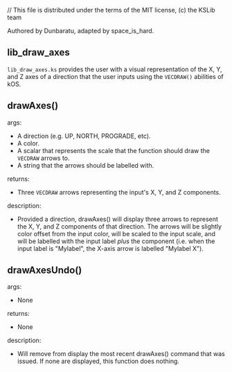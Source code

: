 // This file is distributed under the terms of the MIT license, (c) the KSLib team

Authored by Dunbaratu, adapted by space_is_hard.

## lib_draw_axes

``lib_draw_axes.ks`` provides the user with a visual representation of the X, Y, and Z axes of a direction that the user inputs using the ``VECDRAW()`` abilities of kOS.

## drawAxes()

args:
  * A direction (e.g. UP, NORTH, PROGRADE, etc).
  * A color.
  * A scalar that represents the scale that the function should draw the ``VECDRAW`` arrows to.
  * A string that the arrows should be labelled with.

returns:
  * Three ``VECDRAW`` arrows representing the input's X, Y, and Z components.

description:
  * Provided a direction, drawAxes() will display three arrows to represent the X, Y, and Z components of that direction. The arrows will be slightly color offset from the input color, will be scaled to the input scale, and will be labelled with the input label *plus* the component (i.e. when the input label is "Mylabel", the X-axis arrow is labelled "Mylabel X").

## drawAxesUndo()

args:
  * None

returns:
  * None

description:
  * Will remove from display the most recent drawAxes() command that was issued. If none are displayed, this function does nothing.